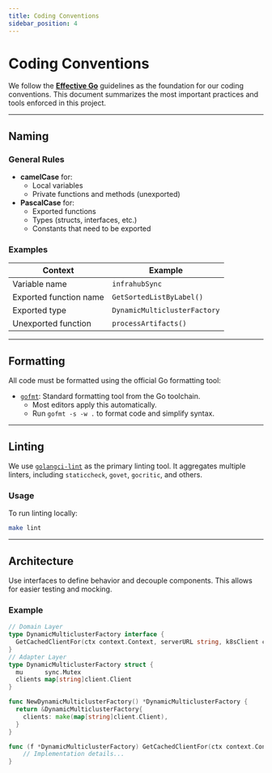```yaml
---
title: Coding Conventions
sidebar_position: 4
---
```

# Coding Conventions

We follow the [**Effective Go**](https://golang.org/doc/effective_go.html) guidelines as the foundation for our coding conventions. This document summarizes the most important practices and tools enforced in this project.

---

## Naming

### General Rules

- **camelCase** for:
  - Local variables
  - Private functions and methods (unexported)
- **PascalCase** for:
  - Exported functions
  - Types (structs, interfaces, etc.)
  - Constants that need to be exported

### Examples

| Context                | Example                      |
|------------------------|------------------------------|
| Variable name          | `infrahubSync`               |
| Exported function name | `GetSortedListByLabel()`     |
| Exported type          | `DynamicMulticlusterFactory` |
| Unexported function    | `processArtifacts()`         |

---

## Formatting

All code must be formatted using the official Go formatting tool:

- [`gofmt`](https://pkg.go.dev/cmd/gofmt): Standard formatting tool from the Go toolchain.
  - Most editors apply this automatically.
  - Run `gofmt -s -w .` to format code and simplify syntax.

---

## Linting

We use [`golangci-lint`](https://golangci-lint.run/) as the primary linting tool. It aggregates multiple linters, including `staticcheck`, `govet`, `gocritic`, and others.

### Usage

To run linting locally:

```bash
make lint
```

---

## Architecture

Use interfaces to define behavior and decouple components. This allows for easier testing and mocking.

### Example

```go
// Domain Layer
type DynamicMulticlusterFactory interface {
  GetCachedClientFor(ctx context.Context, serverURL string, k8sClient client.Client) (client.Client, error)
}
// Adapter Layer
type DynamicMulticlusterFactory struct {
  mu      sync.Mutex
  clients map[string]client.Client
}

func NewDynamicMulticlusterFactory() *DynamicMulticlusterFactory {
  return &DynamicMulticlusterFactory{
    clients: make(map[string]client.Client),
  }
}

func (f *DynamicMulticlusterFactory) GetCachedClientFor(ctx context.Context, serverURL string, k8sClient client.Client) (client.Client, error) {
    // Implementation details...
}
```
